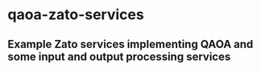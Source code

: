# qaoa-zato-services
## Example Zato services implementing QAOA and some input and output processing services
